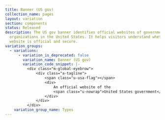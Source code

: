 ```yaml
---
title: Banner (US gov)
collection_name: pages
layout: variation
section: components
status: Released
description: The US gov banner identifies official websites of government
  organizations in the United States. It helps visitors understand whether a
  website is official and secure.
variation_groups:
  - variations:
      - variation_is_deprecated: false
        variation_name: Banner (US gov)
        variation_code_snippet: |-
          <div class="m-global-eyebrow">
              <div class="a-tagline">
                  <span class="u-usa-flag"></span>
                  <div>
                      An official website of the
                      <span class="u-nowrap">United States government</span>
                  </div>
              </div>
          </div>
    variation_group_name: Types
---
```

